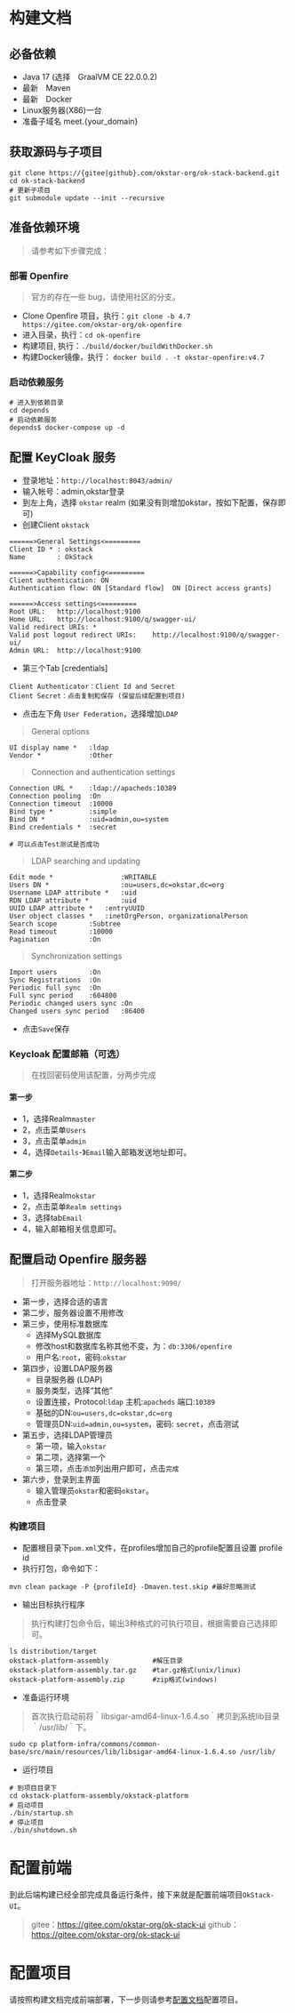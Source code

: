 # 构建文档
## 必备依赖
- Java 17 (选择　GraalVM CE 22.0.0.2)
- 最新　Maven
- 最新　Docker
- Linux服务器(X86)一台
- 准备子域名 meet.{your_domain}

## 获取源码与子项目
```shell
git clone https://{gitee|github}.com/okstar-org/ok-stack-backend.git
cd ok-stack-backend
# 更新子项目
git submodule update --init --recursive
```

## 准备依赖环境
> 请参考如下步骤完成：
### 部署 Openfire
> 官方的存在一些 bug，请使用社区的分支。
- Clone Openfire 项目，执行：`git clone -b 4.7 https://gitee.com/okstar-org/ok-openfire`
- 进入目录，执行：`cd ok-openfire`
- 构建项目, 执行：`./build/docker/buildWithDocker.sh`
- 构建Docker镜像，执行： `docker build . -t okstar-openfire:v4.7`

### 启动依赖服务
```shell
# 进入到依赖目录
cd depends
# 启动依赖服务
depends$ docker-compose up -d
```

## 配置 KeyCloak 服务
- 登录地址：`http://localhost:8043/admin/`
- 输入帐号：admin,okstar登录
- 到左上角，选择 `okstar` realm (如果没有则增加okstar，按如下配置，保存即可)
- 创建Client `okstack`
```text
======>General Settings<=========
Client ID * : okstack
Name        : OkStack

======>Capability config<=========
Client authentication: ON
Authentication flow: ON [Standard flow]  ON [Direct access grants]

======>Access settings<=========
Root URL:   http://localhost:9100
Home URL:   http://localhost:9100/q/swagger-ui/
Valid redirect URIs: *
Valid post logout redirect URIs:    http://localhost:9100/q/swagger-ui/
Admin URL:  http://localhost:9100
```
- 第三个Tab [credentials]
```text
Client Authenticator：Client Id and Secret 
Client Secret：点击复制和保存 (保留后续配置到项目) 
```
- 点击左下角  `User Federation`，选择增加`LDAP`
> General options
```text
UI display name *   :ldap 
Vendor *            :Other
```
> Connection and authentication settings
```text
Connection URL *    :ldap://apacheds:10389
Connection pooling  :On
Connection timeout  :10000
Bind type *         :simple
Bind DN *           :uid=admin,ou=system
Bind credentials *  :secret

# 可以点击Test测试是否成功
```
> LDAP searching and updating
```text
Edit mode *                 :WRITABLE
Users DN *                  :ou=users,dc=okstar,dc=org
Username LDAP attribute *   :uid
RDN LDAP attribute *        :uid
UUID LDAP attribute *   :entryUUID
User object classes *   :inetOrgPerson, organizationalPerson
Search scope        :Subtree
Read timeout        :10000
Pagination          :On
```

> Synchronization settings

```text
Import users        :On
Sync Registrations  :On
Periodic full sync  :On
Full sync period    :604800
Periodic changed users sync :On
Changed users sync period   :86400
```
- 点击`Save`保存

### Keycloak 配置邮箱（可选）
> 在找回密码使用该配置，分两步完成
#### 第一步
- 1，选择Realm`master`
- 2，点击菜单`Users`
- 3，点击菜单`admin`
- 4，选择`Details`-》`Email`输入邮箱发送地址即可。
#### 第二步
- 1，选择Realm`okstar`
- 2，点击菜单`Realm settings`
- 3，选择tab`Email`
- 4，输入邮箱相关信息即可。

## 配置启动 Openfire 服务器
> 打开服务器地址：`http://localhost:9090/`
- 第一步，选择合适的语言
- 第二步，服务器设置不用修改
- 第三步，使用标准数据库
  - 选择MySQL数据库
  - 修改host和数据库名称其他不变，为：`db:3306/openfire`
  - 用户名:`root`，密码:`okstar`
- 第四步，设置LDAP服务器
  - 目录服务器 (LDAP)
  - 服务类型，选择“其他”
  - 设置连接，Protocol:`ldap`	主机:`apacheds`	端口:`10389`
  - 基础的DN:`ou=users,dc=okstar,dc=org`
  - 管理员DN:`uid=admin,ou=system`，密码: `secret`，点击测试
- 第五步，选择LDAP管理员
  - 第一项，输入`okstar`
  - 第二项，选择第一个
  - 第三项，点击`添加`列出用户即可，点击`完成`
- 第六步，登录到主界面
  - 输入管理员`okstar`和密码`okstar`。
  - 点击登录

### 构建项目
- 配置根目录下`pom.xml`文件，在profiles增加自己的profile配置且设置 profile id
- 执行打包，命令如下：
```shell
mvn clean package -P {profileId} -Dmaven.test.skip #最好忽略测试
```
- 输出目标执行程序
> 执行构建打包命令后，输出3种格式的可执行项目，根据需要自己选择即可。
```shell
ls distribution/target
okstack-platform-assembly           #解压目录
okstack-platform-assembly.tar.gz    #tar.gz格式(unix/linux)
okstack-platform-assembly.zip       #zip格式(windows)
```
- 准备运行环境
> 首次执行启动前将｀libsigar-amd64-linux-1.6.4.so｀拷贝到系统lib目录｀/usr/lib/｀下。
```shell
sudo cp platform-infra/commons/common-base/src/main/resources/lib/libsigar-amd64-linux-1.6.4.so /usr/lib/
```

- 运行项目
```shell
# 到项目目录下
cd okstack-platform-assembly/okstack-platform
# 启动项目
./bin/startup.sh
# 停止项目
./bin/shutdown.sh
```

# 配置前端
到此后端构建已经全部完成具备运行条件，接下来就是配置前端项目`OkStack-UI`。
> gitee：https://gitee.com/okstar-org/ok-stack-ui
> github：https://gitee.com/okstar-org/ok-stack-ui

# 配置项目
请按照构建文档完成前端部署，下一步则请参考[配置文档](./configurations.md)配置项目。